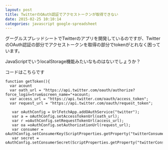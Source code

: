 ```yaml
---
layout: post
title: TwitterのOAuth認証でアクセストークンが取得できない
date: 2015-02-25 10:10:14
categories: javascript google-spreadsheet
---
```

<p>グーグルスプレッドシートでTwitterのアプリを開発しているのですが、TwitterのOAuth認証の部分でアクセストークンを取得の部分でtokenがとれなく困っています。</p>

<p>JavaScriptでいうlocalStorage機能みたいなものはないでしょうか？</p>

<p>コードはこちらです</p>

<pre><code>function getToken(){
  var acount
  var oath_url = "https://api.twitter.com/oauth/authorize?force_login=true&amp;screen_name="+acount;
  var access_url = "https://api.twitter.com/oauth/access_token";
  var request_url = "https://api.twitter.com/oauth/request_token";

   var oAuthConfig = UrlFetchApp.addOAuthService("twitter");
   var a = oAuthConfig.setAccessTokenUrl(oath_url);
   var r =oAuthConfig.setRequestTokenUrl(access_url);
   var oa =oAuthConfig.setAuthorizationUrl(request_url);
   var consumer = oAuthConfig.setConsumerKey(ScriptProperties.getProperty("twitterConsumerKey"));
   var secret = oAuthConfig.setConsumerSecret(ScriptProperties.getProperty("twitterConsumerSecret"));
</code></pre>
